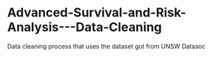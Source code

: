 # Advanced-Survival-and-Risk-Analysis---Data-Cleaning
Data cleaning process that uses the dataset got from UNSW Datasoc
